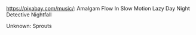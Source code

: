 https://pixabay.com/music/:
Amalgam
Flow
In Slow Motion
Lazy Day
Night Detective
Nightfall

Unknown:
Sprouts